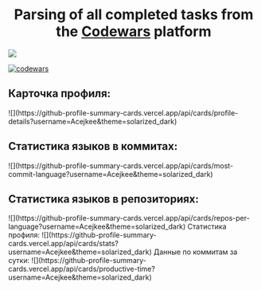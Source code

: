 <h1 align="center">Parsing of all completed tasks from the <a href="https://codewars.com/" target="_blank">Codewars</a> platform</h1>

<a href="https://codewars.com/"><img src="https://repository-images.githubusercontent.com/312697996/68207b80-296f-11eb-8736-edb58a48a60d"></a> 

[![codewars](https://www.codewars.com/users/ilya_09/badges/large)](https://www.codewars.com/users/ilya_09)

<h2>Карточка профиля:</h2> 
![](https://github-profile-summary-cards.vercel.app/api/cards/profile-details?username=Acejkee&theme=solarized_dark)

<h2>Статистика языков в коммитах:</h2>
![](https://github-profile-summary-cards.vercel.app/api/cards/most-commit-language?username=Acejkee&theme=solarized_dark)

<h2>Статистика языков в репозиториях:</h2>
![](https://github-profile-summary-cards.vercel.app/api/cards/repos-per-language?username=Acejkee&theme=solarized_dark)

</h2>Статистика профиля:</h2>
![](https://github-profile-summary-cards.vercel.app/api/cards/stats?username=Acejkee&theme=solarized_dark)

</h2>Данные по коммитам за сутки:</h2>
![](https://github-profile-summary-cards.vercel.app/api/cards/productive-time?username=Acejkee&theme=solarized_dark)
